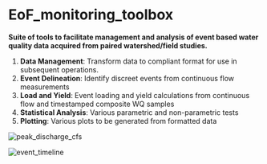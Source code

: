 # EoF_monitoring_toolbox
**Suite of tools to facilitate management and analysis of event based water quality data acquired from paired watershed/field studies.**
1. **Data Management**: Transform data to compliant format for use in subsequent operations.   
2. **Event Delineation**: Identify discreet events from continuous flow measurements  
3. **Load and Yield**: Event loading and yield calculations from continuous flow and timestamped composite WQ samples  
4. **Statistical Analysis**: Various parametric and non-parametric tests  
5. **Plotting**: Various plots to be generated from formatted data  

![peak_discharge_cfs](https://user-images.githubusercontent.com/61740989/221663127-a70c1d20-a40a-4c9f-b6be-be8ea1d8e6bc.png)

![event_timeline](https://user-images.githubusercontent.com/61740989/221664194-4add9a05-4e1b-4b5e-a26f-38726c66e8d1.jpg)
